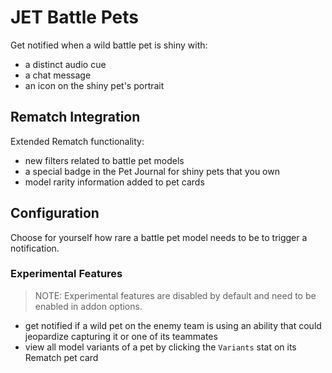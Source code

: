 # JET Battle Pets

Get notified when a wild battle pet is shiny with:

- a distinct audio cue
- a chat message
- an icon on the shiny pet's portrait

## Rematch Integration

Extended Rematch functionality:

- new filters related to battle pet models
- a special badge in the Pet Journal for shiny pets that you own
- model rarity information added to pet cards

## Configuration

Choose for yourself how rare a battle pet model needs to be to trigger a notification.

### Experimental Features

> NOTE: Experimental features are disabled by default and need to be enabled in addon options.

- get notified if a wild pet on the enemy team is using an ability that could jeopardize capturing it or one of its teammates
- view all model variants of a pet by clicking the `Variants` stat on its Rematch pet card
